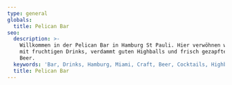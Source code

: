 ```yaml
---
type: general
globals:
  title: Pelican Bar
seo:
  description: >-
    Willkommen in der Pelican Bar in Hamburg St Pauli. Hier verwöhnen wir euch
    mit fruchtigen Drinks, verdammt guten Highballs und frisch gezapftem Craft
    Beer.
  keywords: 'Bar, Drinks, Hamburg, Miami, Craft, Beer, Cocktails, Highballs'
  title: Pelican Bar
---
```

